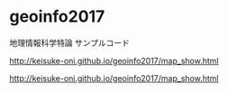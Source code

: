 # geoinfo2017
地理情報科学特論  サンプルコード

http://keisuke-oni.github.io/geoinfo2017/map_show.html

http://keisuke-oni.github.io/geoinfo2017/map_show.html
